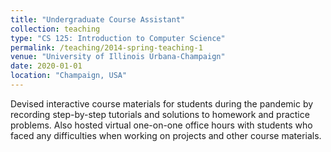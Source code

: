```yaml
---
title: "Undergraduate Course Assistant"
collection: teaching
type: "CS 125: Introduction to Computer Science"
permalink: /teaching/2014-spring-teaching-1
venue: "University of Illinois Urbana-Champaign"
date: 2020-01-01
location: "Champaign, USA"
---
```


Devised interactive course materials for students during the pandemic by recording step-by-step tutorials and solutions to homework and practice problems. Also hosted virtual one-on-one office hours with students who faced any difficulties when working on projects and other course materials.